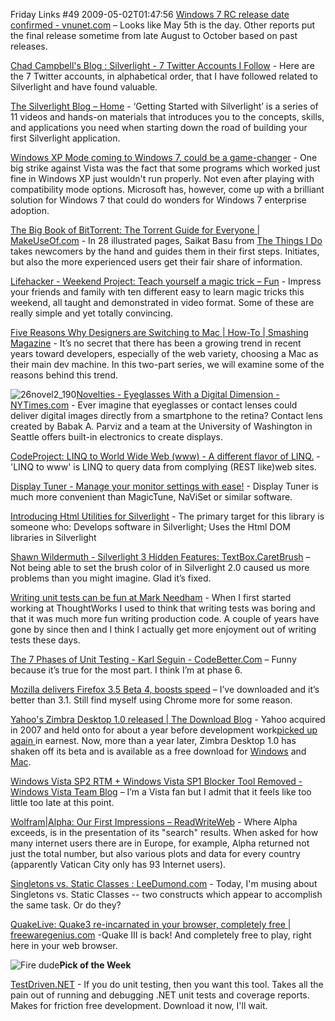 Friday Links #49
2009-05-02T01:47:56
[Windows 7 RC release date confirmed - vnunet.com](http://www.vnunet.com/vnunet/news/2241098/windows-rc-release-date) – Looks like May 5th is the day. Other reports put the final release sometime from late August to October based on past releases.

[Chad Campbell's Blog : Silverlight - 7 Twitter Accounts I Follow](http://cornucopia30.blogspot.com/2009/04/silverlight-7-twitter-accounts-i-follow.html) - Here are the 7 Twitter accounts, in alphabetical order, that I have followed related to Silverlight and have found valuable.

[The Silverlight Blog – Home](http://team.silverlight.net/announcements/getting-started-with-silverlight/) - ‘Getting Started with Silverlight’ is a series of 11 videos and hands-on materials that introduces you to the concepts, skills, and applications you need when starting down the road of building your first Silverlight application.

[Windows XP Mode coming to Windows 7, could be a game-changer](http://www.downloadsquad.com/2009/04/25/windows-xp-mode-coming-to-windows-7-could-be-a-game-changer/) - One big strike against Vista was the fact that some programs which worked just fine in Windows XP just wouldn't run properly. Not even after playing with compatibility mode options. Microsoft has, however, come up with a brilliant solution for Windows 7 that could do wonders for Windows 7 enterprise adoption.

[The Big Book of BitTorrent: The Torrent Guide for Everyone | MakeUseOf.com](http://www.makeuseof.com/tag/the-big-book-of-bittorrent-free-pdf/) - In 28 illustrated pages, Saikat Basu from [The Things I Do](http://www.grafittisplash.blogspot.com/) takes newcomers by the hand and guides them in their first steps. Initiates, but also the more experienced users get their fair share of information.

[Lifehacker - Weekend Project: Teach yourself a magic trick – Fun](http://lifehacker.com/software/weekend-project/weekend-project-teach-yourself-a-magic-trick-231963.php) - Impress your friends and family with ten different easy to learn magic tricks this weekend, all taught and demonstrated in video format. Some of these are really simple and yet totally convincing.

[Five Reasons Why Designers are Switching to Mac | How-To | Smashing Magazine](http://www.smashingmagazine.com/2009/04/26/five-reasons-why-designers-are-switching-to-mac/) - It’s no secret that there has been a growing trend in recent years toward developers, especially of the web variety, choosing a Mac as their main dev machine. In this two-part series, we will examine some of the reasons behind this trend.

![26novel2_190](http://mike-ward.net/content/images/blog/FridayLinks49_12B63/26novel2_190.jpg)[Novelties - Eyeglasses With a Digital Dimension - NYTimes.com](http://www.nytimes.com/2009/04/26/business/26novel.html?_r=1&ref=technology) - Ever imagine that eyeglasses or contact lenses could deliver digital images directly from a smartphone to the retina? Contact lens created by Babak A. Parviz and a team at the University of Washington in Seattle offers built-in electronics to create displays.

[CodeProject: LINQ to World Wide Web (www) - A different flavor of LINQ.](http://www.codeproject.com/KB/linq/LINQ2www.aspx) - 'LINQ to www' is LINQ to query data from complying (REST like)web sites.

[Display Tuner - Manage your monitor settings with ease!](http://www.nicomsoft.com/dtuner/) - Display Tuner is much more convenient than MagicTune, NaViSet or similar software.

[Introducing Html Utilities for Silverlight](http://houseofbilz.com/archive/2009/04/26/introducing-html-utilities-for-silverlight.aspx) - The primary target for this library is someone who: Develops software in Silverlight; Uses the Html DOM libraries in Silverlight

[Shawn Wildermuth - Silverlight 3 Hidden Features: TextBox.CaretBrush](http://wildermuth.com/2009/04/26/Silverlight_3_Hidden_Features_TextBox_CaretBrush) – Not being able to set the brush color of in Silverlight 2.0 caused us more problems than you might imagine. Glad it’s fixed.

[Writing unit tests can be fun at Mark Needham](http://www.markhneedham.com/blog/2009/04/25/writing-unit-tests-can-be-fun/) - When I first started working at ThoughtWorks I used to think that writing tests was boring and that it was much more fun writing production code. A couple of years have gone by since then and I think I actually get more enjoyment out of writing tests these days.

[The 7 Phases of Unit Testing - Karl Seguin - CodeBetter.Com](http://codebetter.com/blogs/karlseguin/archive/2009/04/27/the-7-phases-of-unit-testing.aspx) – Funny because it’s true for the most part. I think I’m at phase 6.

[Mozilla delivers Firefox 3.5 Beta 4, boosts speed](http://www.computerworld.com/action/article.do?command=viewArticleBasic&articleId=9132240&source=rss_news) – I’ve downloaded and it’s better than 3.1. Still find myself using Chrome more for some reason.

[Yahoo's Zimbra Desktop 1.0 released | The Download Blog](http://download.cnet.com/8301-2007_4-10229060-12.html?part=rss&subj=news&tag=2547-1_3-0-5) - Yahoo acquired in 2007 and held onto for about a year before development work[picked up again ](http://news.cnet.com/8301-13505_3-10064194-16.html)in earnest. Now, more than a year later, Zimbra Desktop 1.0 has shaken off its beta and is available as a free download for [Windows](http://download.cnet.com/Zimbra-Desktop/3000-2367_4-10868288.html) and [Mac](http://download.cnet.com/Zimbra-Desktop/3000-2124_4-167102.html).

[Windows Vista SP2 RTM + Windows Vista SP1 Blocker Tool Removed - Windows Vista Team Blog](http://windowsteamblog.com/blogs/windowsvista/archive/2009/04/28/windows-vista-sp2-rtm-windows-vista-sp1-blocker-tool-removed.aspx) – I’m a Vista fan but I admit that it feels like too little too late at this point.

[Wolfram|Alpha: Our First Impressions – ReadWriteWeb](http://www.readwriteweb.com/archives/wolframalpha_our_first_impressions.php) - Where Alpha exceeds, is in the presentation of its "search" results. When asked for how many internet users there are in Europe, for example, Alpha returned not just the total number, but also various plots and data for every country (apparently Vatican City only has 93 Internet users).

[Singletons vs. Static Classes : LeeDumond.com](http://leedumond.com/blog/singletons-vs-static-classes/) - Today, I'm musing about Singletons vs. Static Classes -- two constructs which appear to accomplish the same task. Or do they?

[QuakeLive: Quake3 re-incarnated in your browser, completely free | freewaregenius.com](http://www.freewaregenius.com/2009/05/01/quakelive-quake3-re-incarnated-in-your-browser-completely-free/) -Quake III is back! And completely free to play, right here in your web browser.

![Fire dude](http://mike-ward.net/content/images/blog/FridayLinks49_12B63/images.jpg)**Pick of the Week**

[TestDriven.NET](http://www.testdriven.net/) - If you do unit testing, then you want this tool. Takes all the pain out of running and debugging .NET unit tests and coverage reports. Makes for friction free development. Download it now, I'll wait.
